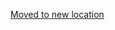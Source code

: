 [Moved to new location](https://github.com/DataTalksClub/machine-learning-zoomcamp/blob/master/09-serverless/02-aws-lambda.md)